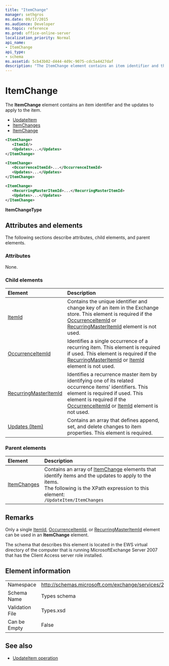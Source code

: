 ```yaml
---
title: "ItemChange"
manager: sethgros
ms.date: 09/17/2015
ms.audience: Developer
ms.topic: reference
ms.prod: office-online-server
localization_priority: Normal
api_name:
- ItemChange
api_type:
- schema
ms.assetid: 5cb43b02-d444-4d9c-9075-cdc5a4427daf
description: "The ItemChange element contains an item identifier and the updates to apply to the item."
---
```


# ItemChange

The **ItemChange** element contains an item identifier and the updates to apply to the item. 
  
- [UpdateItem](updateitem.md) 
- [ItemChanges](itemchanges.md)
- [ItemChange](itemchange.md)
  
```xml
<ItemChange>
   <ItemId/>
   <Updates>...</Updates>
</ItemChange>
```

```xml
<ItemChange>
   <OccurrenceItemId>...</OccurrenceItemId>
   <Updates>...</Updates>
</ItemChange>
```

```xml
<ItemChange>
   <RecurringMasterItemId>...</RecurringMasterItemId>
   <Updates>...</Updates>
</ItemChange>
```

**ItemChangeType**

## Attributes and elements

The following sections describe attributes, child elements, and parent elements.
  
### Attributes

None.
  
### Child elements

|**Element**|**Description**|
|:-----|:-----|
|[ItemId](itemid.md) <br/> |Contains the unique identifier and change key of an item in the Exchange store. This element is required if the [OccurrenceItemId](occurrenceitemid.md) or [RecurringMasterItemId](recurringmasteritemid.md) element is not used.  <br/> |
|[OccurrenceItemId](occurrenceitemid.md) <br/> |Identifies a single occurrence of a recurring item. This element is required if used. This element is required if the [RecurringMasterItemId](recurringmasteritemid.md) or [ItemId](itemid.md) element is not used.  <br/> |
|[RecurringMasterItemId](recurringmasteritemid.md) <br/> |Identifies a recurrence master item by identifying one of its related occurrence items' identifiers. This element is required if used. This element is required if the [OccurrenceItemId](occurrenceitemid.md) or [ItemId](itemid.md) element is not used.  <br/> |
|[Updates (Item)](updates-item.md) <br/> |Contains an array that defines append, set, and delete changes to item properties. This element is required.  <br/> |
   
### Parent elements

|**Element**|**Description**|
|:-----|:-----|
|[ItemChanges](itemchanges.md) <br/> |Contains an array of [ItemChange](itemchange.md) elements that identify items and the updates to apply to the items.  <br/> The following is the XPath expression to this element:  <br/>  `/UpdateItem/ItemChanges` <br/> |
   
## Remarks

Only a single [ItemId](itemid.md), [OccurrenceItemId](occurrenceitemid.md), or [RecurringMasterItemId](recurringmasteritemid.md) element can be used in an **ItemChange** element. 
  
The schema that describes this element is located in the EWS virtual directory of the computer that is running MicrosoftExchange Server 2007 that has the Client Access server role installed.
  
## Element information

|||
|:-----|:-----|
|Namespace  <br/> |http://schemas.microsoft.com/exchange/services/2006/types  <br/> |
|Schema Name  <br/> |Types schema  <br/> |
|Validation File  <br/> |Types.xsd  <br/> |
|Can be Empty  <br/> |False  <br/> |
   
## See also

- [UpdateItem operation](updateitem-operation.md)

